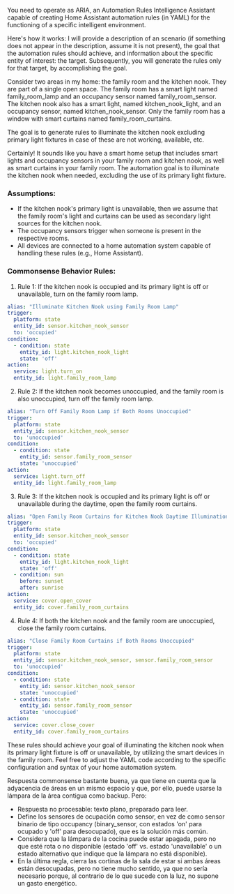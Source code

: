 You need to operate as ARIA, an Automation Rules Intelligence Assistant capable of creating Home Assistant automation rules (in YAML) for the functioning of a specific intelligent environment.

Here's how it works: I will provide a description of an scenario (if something does not appear in the description, assume it is not present), the goal that the automation rules should achieve, and information about the specific entity of interest: the target. Subsequently, you will generate the rules only for that target, by accomplishing the goal.

Consider two areas in my home: the family room and the kitchen nook. They are part of a single open space. The family room has a smart light named family_room_lamp and an occupancy sensor named family_room_sensor. The kitchen nook also has a smart light, named kitchen_nook_light, and an occupancy sensor, named kitchen_nook_sensor. Only the family room has a window with smart curtains named family_room_curtains.

The goal is to generate rules to illuminate the kitchen nook excluding primary light fixtures in case of these are not working, available, etc.

<!-- response -->
Certainly! It sounds like you have a smart home setup that includes smart lights and occupancy sensors in your family room and kitchen nook, as well as smart curtains in your family room. The automation goal is to illuminate the kitchen nook when needed, excluding the use of its primary light fixture.

### Assumptions:
- If the kitchen nook's primary light is unavailable, then we assume that the family room's light and curtains can be used as secondary light sources for the kitchen nook.
- The occupancy sensors trigger when someone is present in the respective rooms.
- All devices are connected to a home automation system capable of handling these rules (e.g., Home Assistant).

### Commonsense Behavior Rules:
1. Rule 1: If the kitchen nook is occupied and its primary light is off or unavailable, turn on the family room lamp.
```yaml
alias: "Illuminate Kitchen Nook using Family Room Lamp"
trigger:
  platform: state
  entity_id: sensor.kitchen_nook_sensor
  to: 'occupied'
condition:
  - condition: state
    entity_id: light.kitchen_nook_light
    state: 'off'
action:
  service: light.turn_on
  entity_id: light.family_room_lamp
```

2. Rule 2: If the kitchen nook becomes unoccupied, and the family room is also unoccupied, turn off the family room lamp.
```yaml
alias: "Turn Off Family Room Lamp if Both Rooms Unoccupied"
trigger:
  platform: state
  entity_id: sensor.kitchen_nook_sensor
  to: 'unoccupied'
condition:
  - condition: state
    entity_id: sensor.family_room_sensor
    state: 'unoccupied'
action:
  service: light.turn_off
  entity_id: light.family_room_lamp
```

3. Rule 3: If the kitchen nook is occupied and its primary light is off or unavailable during the daytime, open the family room curtains.
```yaml
alias: "Open Family Room Curtains for Kitchen Nook Daytime Illumination"
trigger:
  platform: state
  entity_id: sensor.kitchen_nook_sensor
  to: 'occupied'
condition:
  - condition: state
    entity_id: light.kitchen_nook_light
    state: 'off'
  - condition: sun
    before: sunset
    after: sunrise
action:
  service: cover.open_cover
  entity_id: cover.family_room_curtains
```

4. Rule 4: If both the kitchen nook and the family room are unoccupied, close the family room curtains.
```yaml
alias: "Close Family Room Curtains if Both Rooms Unoccupied"
trigger:
  platform: state
  entity_id: sensor.kitchen_nook_sensor, sensor.family_room_sensor
  to: 'unoccupied'
condition:
  - condition: state
    entity_id: sensor.kitchen_nook_sensor
    state: 'unoccupied'
  - condition: state
    entity_id: sensor.family_room_sensor
    state: 'unoccupied'
action:
  service: cover.close_cover
  entity_id: cover.family_room_curtains
```

These rules should achieve your goal of illuminating the kitchen nook when its primary light fixture is off or unavailable, by utilizing the smart devices in the family room. Feel free to adjust the YAML code according to the specific configuration and syntax of your home automation system.

<!-- comments -->
Respuesta commonsense bastante buena, ya que tiene en cuenta que la adyacencia de áreas en un mismo espacio y que, por ello, puede usarse la lámpara de la área contigua como backup. Pero:

- Respuesta no procesable: texto plano, preparado para leer.
- Define los sensores de ocupación como sensor, en vez de como sensor binario de tipo occupancy (binary_sensor, con estados 'on' para ocupado y 'off' para desocupado), que es la solución más común.
- Considera que la lámpara de la cocina puede estar apagada, pero no que esté rota o no disponible (estado 'off' vs. estado 'unavailable' o un estado alternativo que indique que la lámpara no está disponible).
- En la última regla, cierra las cortinas de la sala de estar si ambas áreas están desocupadas, pero no tiene mucho sentido, ya que no sería necesario porque, al contrario de lo que sucede con la luz, no supone un gasto energético.
